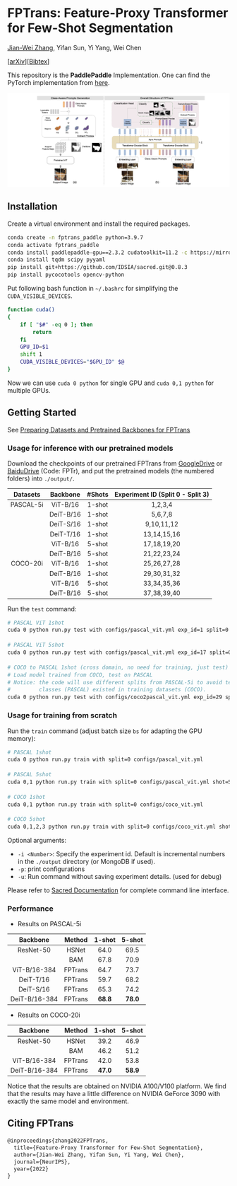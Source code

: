 # FPTrans: Feature-Proxy Transformer for Few-Shot Segmentation

[Jian-Wei Zhang](https://github.com/Jarvis73), Yifan Sun, Yi Yang, Wei Chen

[[arXiv](https://arxiv.org/abs/2210.06908)][[Bibtex](https://github.com/Jarvis73/FPTransPaddle#CitingFPTrans)]

This repository is the **PaddlePaddle** Implementation. One can find the PyTorch implementation from [here](https://github.com/Jarvis73/FPTrans).

![Framework](./assets/framework.png)

## Installation

Create a virtual environment and install the required packages.

```bash
conda create -n fptrans_paddle python=3.9.7
conda activate fptrans_paddle
conda install paddlepaddle-gpu==2.3.2 cudatoolkit=11.2 -c https://mirrors.tuna.tsinghua.edu.cn/anaconda/cloud/Paddle/ -c conda-forge
conda install tqdm scipy pyyaml
pip install git+https://github.com/IDSIA/sacred.git@0.8.3
pip install pycocotools opencv-python
```

Put following bash function in `~/.bashrc` for simplifying the `CUDA_VISIBLE_DEVICES`. 

```bash
function cuda()
{
    if [ "$#" -eq 0 ]; then
        return
    fi
    GPU_ID=$1
    shift 1
    CUDA_VISIBLE_DEVICES="$GPU_ID" $@
}
```

Now we can use `cuda 0 python` for single GPU and `cuda 0,1 python` for multiple GPUs. 

## Getting Started

See [Preparing Datasets and Pretrained Backbones for FPTrans](./data/README.md)

### Usage for inference with our pretrained models

Download the checkpoints of our pretrained FPTrans from [GoogleDrive](https://drive.google.com/drive/folders/1leK51aSPhw7kTJzwCY1ApcMJ5JG9K2Mv?usp=share_link) or [BaiduDrive](https://pan.baidu.com/s/1v4PJJAe4EG1OwFnliAHEyQ) (Code: FPTr),
and put the pretrained models (the numbered folders) into `./output/`.

| Datasets  | Backbone  | #Shots | Experiment ID (Split 0 - Split 3) |
|:---------:|:---------:|:------:|:---------------------------------:|
| PASCAL-5i | ViT-B/16  | 1-shot |              1,2,3,4              |
|           | DeiT-B/16 | 1-shot |              5,6,7,8              |
|           | DeiT-S/16 | 1-shot |            9,10,11,12             |
|           | DeiT-T/16 | 1-shot |            13,14,15,16            |
|           | ViT-B/16  | 5-shot |            17,18,19,20            |
|           | DeiT-B/16 | 5-shot |            21,22,23,24            |
| COCO-20i  | ViT-B/16  | 1-shot |            25,26,27,28            |
|           | DeiT-B/16 | 1-shot |            29,30,31,32            |
|           | ViT-B/16  | 5-shot |            33,34,35,36            |
|           | DeiT-B/16 | 5-shot |            37,38,39,40            |

Run the `test` command:

```bash
# PASCAL ViT 1shot
cuda 0 python run.py test with configs/pascal_vit.yml exp_id=1 split=0

# PASCAL ViT 5shot
cuda 0 python run.py test with configs/pascal_vit.yml exp_id=17 split=0 shot=5

# COCO to PASCAL 1shot (cross domain, no need for training, just test)
# Load model trained from COCO, test on PASCAL 
# Notice: the code will use different splits from PASCAL-5i to avoid test 
#         classes (PASCAL) existed in training datasets (COCO).
cuda 0 python run.py test with configs/coco2pascal_vit.yml exp_id=29 split=0
```

### Usage for training from scratch

Run the `train` command (adjust batch size `bs` for adapting the GPU memory):

```bash
# PASCAL 1shot
cuda 0 python run.py train with split=0 configs/pascal_vit.yml

# PASCAL 5shot
cuda 0,1 python run.py train with split=0 configs/pascal_vit.yml shot=5

# COCO 1shot
cuda 0,1 python run.py train with split=0 configs/coco_vit.yml

# COCO 5shot
cuda 0,1,2,3 python run.py train with split=0 configs/coco_vit.yml shot=5 bs=8
```

Optional arguments:

* `-i <Number>`: Specify the experiment id. Default is incremental numbers in the `./output` directory (or MongoDB if used).
* `-p`: print configurations
* `-u`: Run command without saving experiment details. (used for debug)

Please refer to [Sacred Documentation](https://sacred.readthedocs.io/en/stable/index.html) for complete command line interface.


### Performance

* Results on PASCAL-5i

|   Backbone    | Method  |  1-shot  |  5-shot  |
|:-------------:|:-------:|:--------:|:--------:|
|   ResNet-50   |  HSNet  |   64.0   |   69.5   |
|               |   BAM   |   67.8   |   70.9   |
| ViT-B/16-384  | FPTrans |   64.7   |   73.7   |
|   DeiT-T/16   | FPTrans |   59.7   |   68.2   |
|   DeiT-S/16   | FPTrans |   65.3   |   74.2   |
| DeiT-B/16-384 | FPTrans | **68.8** | **78.0** |

* Results on COCO-20i

|   Backbone    | Method  |  1-shot  |  5-shot  |
|:-------------:|:-------:|:--------:|:--------:|
|   ResNet-50   |  HSNet  |   39.2   |   46.9   |
|               |   BAM   |   46.2   |   51.2   |
| ViT-B/16-384  | FPTrans |   42.0   |   53.8   |
| DeiT-B/16-384 | FPTrans | **47.0** | **58.9** |

Notice that the results are obtained on NVIDIA A100/V100 platform. We find that the results
may have a little difference on NVIDIA GeForce 3090 with exactly the same model and environment.

## Citing FPTrans

```text
@inproceedings{zhang2022FPTrans,
  title={Feature-Proxy Transformer for Few-Shot Segmentation},
  author={Jian-Wei Zhang, Yifan Sun, Yi Yang, Wei Chen},
  journal={NeurIPS},
  year={2022}
}
```
